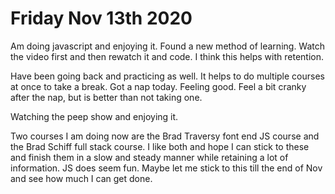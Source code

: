 # Friday Nov 13th 2020

Am doing javascript and enjoying it. Found a new method of learning. Watch the video first and then rewatch it and code. I think this helps with retention.

Have been going back and practicing as well. It helps to do multiple courses at once to take a break. Got a nap today. Feeling good. Feel a bit cranky after the nap,
but is better than not taking one.

Watching the peep show and enjoying it.

Two courses I am doing now are the Brad Traversy font end JS course and the Brad Schiff full stack course. I like both and hope I can stick to these and finish them
in a slow and steady manner while retaining a lot of information. JS does seem fun. Maybe let me stick to this till the end of Nov and see how much I can get done.

